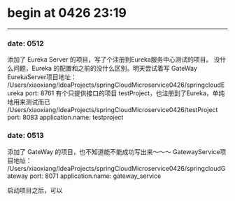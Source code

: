 # begin at 0426 23:19

-----------------

### date: 0512
添加了 Eureka Server 的项目，写了个注册到Eureka服务中心测试的项目。
没什么问题，Eureka 的配置和之前的没什么区别。明天尝试着写 GateWay
EurekaServer项目地址：
/Users/xiaoxiang/IdeaProjects/springCloudMicroservice0426/springcloudEureka
  port: 8761
有个只提供接口的项目 testProject，也注册到了Eureka，单纯地用来测试而已
/Users/xiaoxiang/IdeaProjects/springCloudMicroservice0426/testProject
  port: 8083
  application.name: testproject

### date: 0513
添加了 GateWay 的项目，也不知道能不能成功写出来～～～
GatewayService项目地址：
/Users/xiaoxiang/IdeaProjects/springCloudMicroservice0426/springcloudGateway
  port: 8071
  application.name: gateway_service

启动项目之后，可以